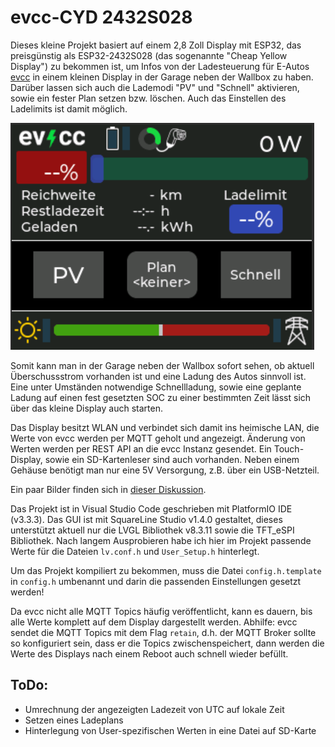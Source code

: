 # evcc-CYD 2432S028

Dieses kleine Projekt basiert auf einem 2,8 Zoll Display mit ESP32, das preisgünstig als ESP32-2432S028 (das sogenannte "Cheap Yellow Display") zu bekommen ist, um Infos von der Ladesteuerung für E-Autos [evcc](https://github.com/evcc-io/evcc) in einem kleinen Display in der Garage neben der Wallbox zu haben. Darüber lassen sich auch die Lademodi "PV" und "Schnell" aktivieren, sowie ein fester Plan setzen bzw. löschen. Auch das Einstellen des Ladelimits ist damit möglich.

![Screenshot](docs/Screenshot-plain.png)

Somit kann man in der Garage neben der Wallbox sofort sehen, ob aktuell Überschussstrom vorhanden ist und eine Ladung des Autos sinnvoll ist. Eine unter Umständen notwendige Schnellladung, sowie eine geplante Ladung auf einen fest gesetzten SOC zu einer bestimmten Zeit lässt sich über das kleine Display auch starten.

Das Display besitzt WLAN und verbindet sich damit ins heimische LAN, die Werte von evcc werden per MQTT geholt und angezeigt. Änderung von Werten werden per REST API an die evcc Instanz gesendet. Ein Touch-Display, sowie ein SD-Kartenleser sind auch vorhanden. Neben einem Gehäuse benötigt man nur eine 5V Versorgung, z.B. über ein USB-Netzteil.

Ein paar Bilder finden sich in [dieser Diskussion](https://github.com/evcc-io/evcc/discussions/13152).

Das Projekt ist in Visual Studio Code geschrieben mit PlatformIO IDE (v3.3.3). Das GUI ist mit SquareLine Studio v1.4.0 gestaltet, dieses unterstützt aktuell nur die LVGL Bibliothek v8.3.11 sowie die TFT_eSPI Bibliothek. Nach langem Ausprobieren habe ich hier im Projekt passende Werte für die Dateien `lv.conf.h` und `User_Setup.h` hinterlegt.

Um das Projekt kompiliert zu bekommen, muss die Datei `config.h.template` in `config.h` umbenannt und darin die passenden Einstellungen gesetzt werden!

Da evcc nicht alle MQTT Topics häufig veröffentlicht, kann es dauern, bis alle Werte komplett auf dem Display dargestellt werden. Abhilfe: evcc sendet die MQTT Topics mit dem Flag `retain`, d.h. der MQTT Broker sollte so konfiguriert sein, dass er die Topics zwischenspeichert, dann werden die Werte des Displays nach einem Reboot auch schnell wieder befüllt. 

## ToDo:
- Umrechnung der angezeigten Ladezeit von UTC auf lokale Zeit
- Setzen eines Ladeplans
- Hinterlegung von User-spezifischen Werten in eine Datei auf SD-Karte